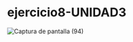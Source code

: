 # ejercicio8-UNIDAD3
![Captura de pantalla (94)](https://github.com/brandon48d/ejercicio8-UNIDAD3/assets/147564408/2b7984d9-1806-44c1-8a9a-8de4f1cba578)
